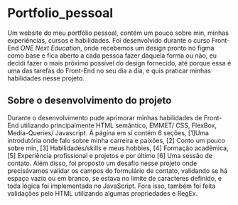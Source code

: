 # Portfolio_pessoal
Um website do meu portfólio pessoal, contém um pouco sobre min, minhas experiências, cursos e habilidades. Foi desenvolvido durante o curso Front-End *ONE Next Education*, onde recebemos um design pronto no figma como base e fica aberto a cada pessoa fazer daquela forma ou não, eu decidi fazer o mais próximo possível do design fornecido, até porque essa é uma das tarefas do Front-End no seu dia a dia, e quis praticar minhas habilidades nesse projeto.

## Sobre o desenvolvimento do projeto
Durante o desenvolvimento pude aprimorar minhas habilidades de Front-End utilizando principalmente HTML semântico, EMMET/ CSS, FlexBox, Media-Queries/ Javascript.
Á página em sí contém 6 seções, [1]Uma introdutória onde falo sobre minha carreira e paixões, [2] Conto um pouco sobre min, [3] Habilidades/skills e meus hobbies, [4] Formação acadêmica, [5] Experiência profissional e projetos e por último [6] Uma sessão de contato.
Além disso, foi proposto um desafio nesse projeto onde precisávamos validar os campos do formulário de contato, validando se há espaço vazio ou em branco, se estava no limite de caracteres definido, e toda lógica foi implementada no JavaScript. Fora isso, também foi feita validações pelo HTML utilizando algumas propriedades e RegEx. 
